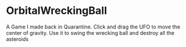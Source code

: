 # OrbitalWreckingBall
A Game I made back in Quarantine. Click and drag the UFO to move the center of gravity. Use it to swing the wrecking ball and destroy all the asteroids
